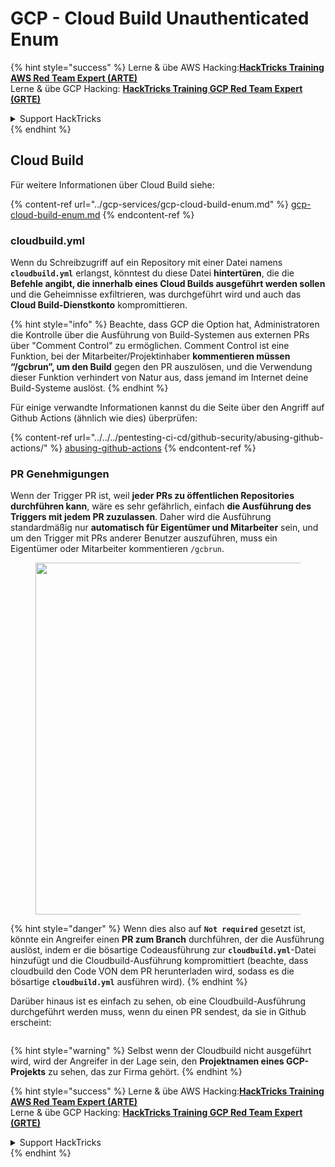 # GCP - Cloud Build Unauthenticated Enum

{% hint style="success" %}
Lerne & übe AWS Hacking:<img src="../../../.gitbook/assets/image (1).png" alt="" data-size="line">[**HackTricks Training AWS Red Team Expert (ARTE)**](https://training.hacktricks.xyz/courses/arte)<img src="../../../.gitbook/assets/image (1).png" alt="" data-size="line">\
Lerne & übe GCP Hacking: <img src="../../../.gitbook/assets/image (2).png" alt="" data-size="line">[**HackTricks Training GCP Red Team Expert (GRTE)**<img src="../../../.gitbook/assets/image (2).png" alt="" data-size="line">](https://training.hacktricks.xyz/courses/grte)

<details>

<summary>Support HackTricks</summary>

* Überprüfe die [**Abonnementpläne**](https://github.com/sponsors/carlospolop)!
* **Tritt der** 💬 [**Discord-Gruppe**](https://discord.gg/hRep4RUj7f) oder der [**Telegram-Gruppe**](https://t.me/peass) bei oder **folge** uns auf **Twitter** 🐦 [**@hacktricks\_live**](https://twitter.com/hacktricks\_live)**.**
* **Teile Hacking-Tricks, indem du PRs zu den** [**HackTricks**](https://github.com/carlospolop/hacktricks) und [**HackTricks Cloud**](https://github.com/carlospolop/hacktricks-cloud) GitHub-Repos einreichst.

</details>
{% endhint %}

## Cloud Build

Für weitere Informationen über Cloud Build siehe:

{% content-ref url="../gcp-services/gcp-cloud-build-enum.md" %}
[gcp-cloud-build-enum.md](../gcp-services/gcp-cloud-build-enum.md)
{% endcontent-ref %}

### cloudbuild.yml

Wenn du Schreibzugriff auf ein Repository mit einer Datei namens **`cloudbuild.yml`** erlangst, könntest du diese Datei **hintertüren**, die die **Befehle angibt, die innerhalb eines Cloud Builds ausgeführt werden sollen** und die Geheimnisse exfiltrieren, was durchgeführt wird und auch das **Cloud Build-Dienstkonto** kompromittieren.

{% hint style="info" %}
Beachte, dass GCP die Option hat, Administratoren die Kontrolle über die Ausführung von Build-Systemen aus externen PRs über "Comment Control" zu ermöglichen. Comment Control ist eine Funktion, bei der Mitarbeiter/Projektinhaber **kommentieren müssen “/gcbrun”, um den Build** gegen den PR auszulösen, und die Verwendung dieser Funktion verhindert von Natur aus, dass jemand im Internet deine Build-Systeme auslöst.
{% endhint %}

Für einige verwandte Informationen kannst du die Seite über den Angriff auf Github Actions (ähnlich wie dies) überprüfen:

{% content-ref url="../../../pentesting-ci-cd/github-security/abusing-github-actions/" %}
[abusing-github-actions](../../../pentesting-ci-cd/github-security/abusing-github-actions/)
{% endcontent-ref %}

### PR Genehmigungen

Wenn der Trigger PR ist, weil **jeder PRs zu öffentlichen Repositories durchführen kann**, wäre es sehr gefährlich, einfach **die Ausführung des Triggers mit jedem PR zuzulassen**. Daher wird die Ausführung standardmäßig nur **automatisch für Eigentümer und Mitarbeiter** sein, und um den Trigger mit PRs anderer Benutzer auszuführen, muss ein Eigentümer oder Mitarbeiter kommentieren `/gcbrun`.

<figure><img src="../../../.gitbook/assets/image (339).png" alt="" width="563"><figcaption></figcaption></figure>

{% hint style="danger" %}
Wenn dies also auf **`Not required`** gesetzt ist, könnte ein Angreifer einen **PR zum Branch** durchführen, der die Ausführung auslöst, indem er die bösartige Codeausführung zur **`cloudbuild.yml`**-Datei hinzufügt und die Cloudbuild-Ausführung kompromittiert (beachte, dass cloudbuild den Code VON dem PR herunterladen wird, sodass es die bösartige **`cloudbuild.yml`** ausführen wird).
{% endhint %}

Darüber hinaus ist es einfach zu sehen, ob eine Cloudbuild-Ausführung durchgeführt werden muss, wenn du einen PR sendest, da sie in Github erscheint:

<figure><img src="../../../.gitbook/assets/image (340).png" alt=""><figcaption></figcaption></figure>

{% hint style="warning" %}
Selbst wenn der Cloudbuild nicht ausgeführt wird, wird der Angreifer in der Lage sein, den **Projektnamen eines GCP-Projekts** zu sehen, das zur Firma gehört.
{% endhint %}

{% hint style="success" %}
Lerne & übe AWS Hacking:<img src="../../../.gitbook/assets/image (1).png" alt="" data-size="line">[**HackTricks Training AWS Red Team Expert (ARTE)**](https://training.hacktricks.xyz/courses/arte)<img src="../../../.gitbook/assets/image (1).png" alt="" data-size="line">\
Lerne & übe GCP Hacking: <img src="../../../.gitbook/assets/image (2).png" alt="" data-size="line">[**HackTricks Training GCP Red Team Expert (GRTE)**<img src="../../../.gitbook/assets/image (2).png" alt="" data-size="line">](https://training.hacktricks.xyz/courses/grte)

<details>

<summary>Support HackTricks</summary>

* Überprüfe die [**Abonnementpläne**](https://github.com/sponsors/carlospolop)!
* **Tritt der** 💬 [**Discord-Gruppe**](https://discord.gg/hRep4RUj7f) oder der [**Telegram-Gruppe**](https://t.me/peass) bei oder **folge** uns auf **Twitter** 🐦 [**@hacktricks\_live**](https://twitter.com/hacktricks\_live)**.**
* **Teile Hacking-Tricks, indem du PRs zu den** [**HackTricks**](https://github.com/carlospolop/hacktricks) und [**HackTricks Cloud**](https://github.com/carlospolop/hacktricks-cloud) GitHub-Repos einreichst.

</details>
{% endhint %}
